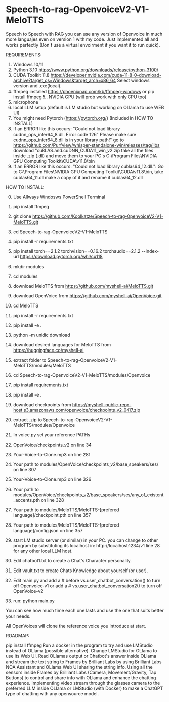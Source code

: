 # Speech-to-rag-OpenvoiceV2-V1-MeloTTS
Speech to Speech with RAG you can use any version of Openvoice in much more languajes even on version 1 with my code. Just implemented all and works perfectly (Don´t use a virtual envoirment if you want it to run quick).

REQUIREMENTS:

1. Windows 10/11
2. Python 3.10 https://www.python.org/downloads/release/python-3100/
3. CUDA Toolkit 11.8 https://developer.nvidia.com/cuda-11-8-0-download-archive?target_os=Windows&target_arch=x86_64 Select windows version and .exe(local).
4. ffmpeg installed https://phoenixnap.com/kb/ffmpeg-windows or pip install ffmpeg
5.. NVIDIA GPU (will prob work with only CPU too)
6. microphone
7. local LLM setup (default is LM studio but working on OLlama to use WEB UI)
8. You might need Pytorch (https://pytorch.org/) (Included in HOW TO INSTALL)
9. If an ERROR like this occurs: "Could not load library cudnn_ops_infer64_8.dll. Error code 126" Please make sure cudnn_ops_infer64_8.dll is in your library path!" go to https://github.com/Purfview/whisper-standalone-win/releases/tag/libs download "cuBLAS.and.cuDNN_CUDA11_win_v2.zip take all the files inside .zip (.dll) and move them to your PC's C:\Program Files\NVIDIA GPU Computing Toolkit\CUDA\v11.8\bin
10. If an ERROR like this occurs: "Could not load library cublas64_12.dll.": Go to C:\Program Files\NVIDIA GPU Computing Toolkit\CUDA\v11.8\bin, take cublas64_11.dll make a copy of it and rename it cublas64_12.dll

HOW TO INSTALL:

0. Use Allways Windosws PowerShell Terminal

1. pip install ffmpeg
2. git clone https://github.com/Koolkatze/Speech-to-rag-OpenvoiceV2-V1-MeloTTS.git
3. cd Speech-to-rag-OpenvoiceV2-V1-MeloTTS
4. pip install -r requirements.txt
5. pip install torch==2.1.2 torchvision==0.16.2 torchaudio==2.1.2 --index-url https://download.pytorch.org/whl/cu118
6. mkdir modules
7. cd modules
8. download MeloTTS from https://github.com/myshell-ai/MeloTTS.git
9. download OpenVoice from https://github.com/myshell-ai/OpenVoice.git
10. cd MeloTTS
11. pip install -r requirements.txt
12. pip install -e .
13. python -m unidic download
14. download desired languages for MeloTTS from https://huggingface.co/myshell-ai
15. extract folder to Speech-to-rag-OpenvoiceV2-V1-MeloTTS/modules/MeloTTS
16. cd Speech-to-rag-OpenvoiceV2-V1-MeloTTS/modules/Openvoice
17. pip install requirements.txt
18. pip install -e .
19. download checkpoints from https://myshell-public-repo-host.s3.amazonaws.com/openvoice/checkpoints_v2_0417.zip
20. extract .zip to Speech-to-rag-OpenvoiceV2-V1-MeloTTS/modules/Openvoice
21. In voice.py set your reference PATHs 
22. OpenVoice/checkpoints_v2 on line 34
23. Your-Voice-to-Clone.mp3 on line 281
24. Your path to modules/OpenVoice/checkpoints_v2/base_speakers/ses/ on line 307
25. Your-Voice-to-Clone.mp3 on line 326
26. Your path to modules/OpenVoice/checkpoints_v2/base_speakers/ses/any_of_existent_accents.pth on line 328
27. Your path to modules/MeloTTS/MeloTTS-[prefered language]/checkpoint.pth on line 357
29. Your path to modules/MeloTTS/MeloTTS-[prefered language]/config.json on line 357

30. start LM studio server (or similar) in your PC. you can change to other program by substituting its localhost in: http://localhost:1234/v1 line 28 for any other local LLM host.
31. Edit chatbot1.txt to create a Chat's Character personality.
32. Edit vault.txt to create Chats Knowledge about yourself (or user).
34. Edit main.py and add a # before vs.user_chatbot_conversation() to turn off Openvoice-v1 or add a # vs.user_chatbot_conversation2() to turn off OpenVoice-v2
35. run: python main.py

You can see how much time each one lasts and use the one that suits better your needs.

All OpenVoices will clone the reference voice you introduce at start.

ROADMAP:

pip install ffmpeg
Run a docker in the program to try and use LMStudio instead of OLlama (possible alternative).
Change LMStudio for OLlama to use its Web UI.
Read OLlamas output or Chatbot's answer inside OLlama and stream the text string to Frames by Brilliant Labs by using Brilliant Labs NOA Assistant and OLlama Web UI sharing the string info.
Using all the sensors inside Frames by Brilliant Labs (Camera, Movement/Gravity, Tap Buttons) to control and share info with OLlama and enhance the chatting experience.
Implementing video stream through the glasses camera to the preferred LLM inside OLlama or LMStudio (with Docker) to make a ChatGPT type of chatting with any opensource model.
